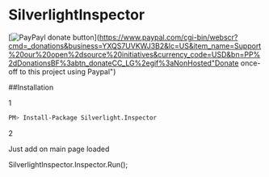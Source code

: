 # SilverlightInspector
[![PayPayl donate button](https://www.paypalobjects.com/en_AU/i/btn/btn_donate_SM.gif)](https://www.paypal.com/cgi-bin/webscr?cmd=_donations&business=YXQS7UVKWJ3B2&lc=US&item_name=Support%20our%20open%2dsource%20initiatives&currency_code=USD&bn=PP%2dDonationsBF%3abtn_donateCC_LG%2egif%3aNonHosted"Donate once-off to this project using Paypal")

##Installation

1

```sh
PM> Install-Package Silverlight.Inspector
```

2

Just add on main page loaded 

SilverlightInspector.Inspector.Run();



